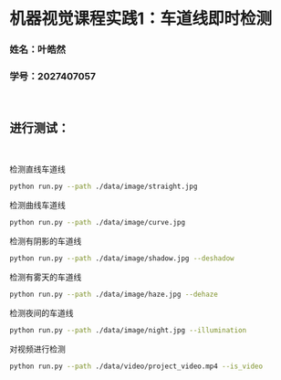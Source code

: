 # 机器视觉课程实践1：车道线即时检测

### 姓名：叶皓然
### 学号：2027407057  
<br>

## 进行测试：
<br>

检测直线车道线
```bash
python run.py --path ./data/image/straight.jpg
```

检测曲线车道线
```bash
python run.py --path ./data/image/curve.jpg
```

检测有阴影的车道线
```bash
python run.py --path ./data/image/shadow.jpg --deshadow
```

检测有雾天的车道线
```bash
python run.py --path ./data/image/haze.jpg --dehaze
```

检测夜间的车道线
```bash
python run.py --path ./data/image/night.jpg --illumination
```

对视频进行检测
```bash
python run.py --path ./data/video/project_video.mp4 --is_video
```

